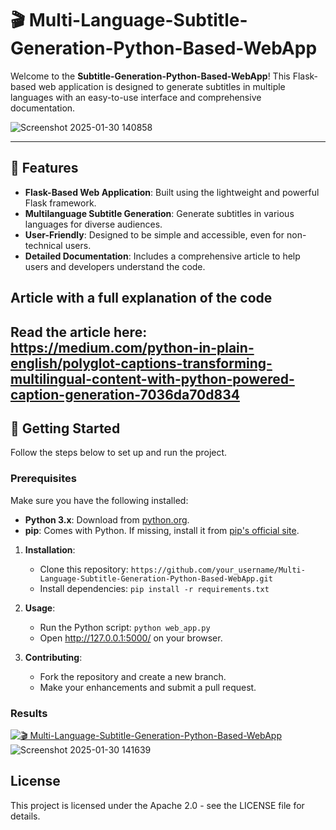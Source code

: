 
# 🎬 Multi-Language-Subtitle-Generation-Python-Based-WebApp

Welcome to the **Subtitle-Generation-Python-Based-WebApp**! This Flask-based web application is designed to generate subtitles in multiple languages with an easy-to-use interface and comprehensive documentation.

![Screenshot 2025-01-30 140858](https://github.com/user-attachments/assets/4078bc98-8782-4747-b54a-64c8ae494b54)

---

## 🌟 Features

- **Flask-Based Web Application**: Built using the lightweight and powerful Flask framework.
- **Multilanguage Subtitle Generation**: Generate subtitles in various languages for diverse audiences.
- **User-Friendly**: Designed to be simple and accessible, even for non-technical users.
- **Detailed Documentation**: Includes a comprehensive article to help users and developers understand the code.


## Article with a full explanation of the code
Read the article here: https://medium.com/python-in-plain-english/polyglot-captions-transforming-multilingual-content-with-python-powered-caption-generation-7036da70d834
---

## 🚀 Getting Started

Follow the steps below to set up and run the project.

### Prerequisites

Make sure you have the following installed:
- **Python 3.x**: Download from [python.org](https://www.python.org/).
- **pip**: Comes with Python. If missing, install it from [pip's official site](https://pip.pypa.io/en/stable/installation/).

1. **Installation**:
   - Clone this repository: `https://github.com/your_username/Multi-Language-Subtitle-Generation-Python-Based-WebApp.git`
   - Install dependencies: `pip install -r requirements.txt`

2. **Usage**:
   - Run the Python script: `python web_app.py`
   - Open http://127.0.0.1:5000/ on your browser.

3. **Contributing**:
   - Fork the repository and create a new branch.
   - Make your enhancements and submit a pull request.


### Results
[![🎬 Multi-Language-Subtitle-Generation-Python-Based-WebApp](https://i.sstatic.net/q3ceS.png)](https://youtu.be/6GFXvsVkqGg "Multi-Language-Subtitle-Generation-Python-Based-WebApp")
![Screenshot 2025-01-30 141639](https://github.com/user-attachments/assets/efebe1e3-a979-44e4-a771-8f02695eab65)


## License
This project is licensed under the Apache 2.0 - see the LICENSE file for details.
